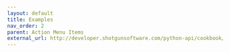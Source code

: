 ```yaml
---
layout: default
title: Examples
nav_order: 2
parent: Action Menu Items
external_url: http://developer.shotgunsoftware.com/python-api/cookbook/examples/ami_handler.html
---
```

